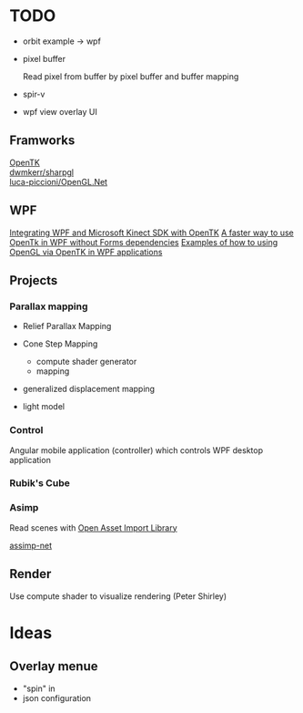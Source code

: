 # TODO

- orbit example -> wpf

- pixel buffer
  
  Read pixel from buffer by pixel buffer and buffer mapping

- spir-v

- wpf view overlay UI

## Framworks

[OpenTK](https://opentk.net/)  
[dwmkerr/sharpgl](https://github.com/dwmkerr/sharpgl)  
[luca-piccioni/OpenGL.Net](https://github.com/luca-piccioni/OpenGL.Net)  

## WPF

[Integrating WPF and Microsoft Kinect SDK with OpenTK](http://igordcard.blogspot.com/2011/12/integrating-wpf-and-kinect-with-opentk.html)
[A faster way to use OpenTk in WPF without Forms dependencies](https://github.com/jayhf/OpenTkControl) 
[Examples of how to using OpenGL via OpenTK in WPF applications](https://github.com/freakinpenguin/OpenTK-WPF)  

## Projects

### Parallax mapping

- Relief Parallax Mapping
- Cone Step Mapping
  - compute shader generator
  - mapping
- generalized displacement mapping

- light model

### Control

Angular mobile application (controller) which controls WPF desktop application

### Rubik's Cube

### Asimp

Read scenes with [Open Asset Import Library](https://github.com/assimp)

[assimp-net](https://github.com/assimp/assimp-net)

## Render

Use compute shader to visualize rendering (Peter Shirley) 

# Ideas

## Overlay menue

- "spin" in
- json configuration